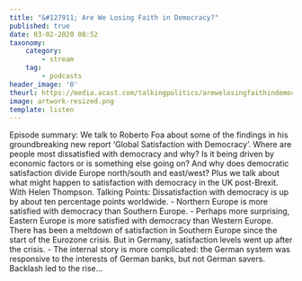```yaml
---
title: "&#127911; Are We Losing Faith in Democracy?"
published: true
date: 03-02-2020 08:52
taxonomy:
    category:
        - stream
    tag:
        - podcasts
header_image: '0'
theurl: https://media.acast.com/talkingpolitics/arewelosingfaithindemocracy-/media.mp3
image: artwork-resized.png
template: listen
--- 
```

Episode summary: We talk to Roberto Foa about some of the findings in his groundbreaking new report ‘Global Satisfaction with Democracy’. Where are people most dissatisfied with democracy and why? Is it being driven by economic factors or is something else going on? And why does democratic satisfaction divide Europe north/south and east/west? Plus we talk about what might happen to satisfaction with democracy in the UK post-Brexit. With Helen Thompson. Talking Points: Dissatisfaction with democracy is up by about ten percentage points worldwide. - Northern Europe is more satisfied with democracy than Southern Europe. - Perhaps more surprising, Eastern Europe is more satisfied with democracy than Western Europe. There has been a meltdown of satisfaction in Southern Europe since the start of the Eurozone crisis. But in Germany, satisfaction levels went up after the crisis. - The internal story is more complicated: the German system was responsive to the interests of German banks, but not German savers. Backlash led to the rise…
